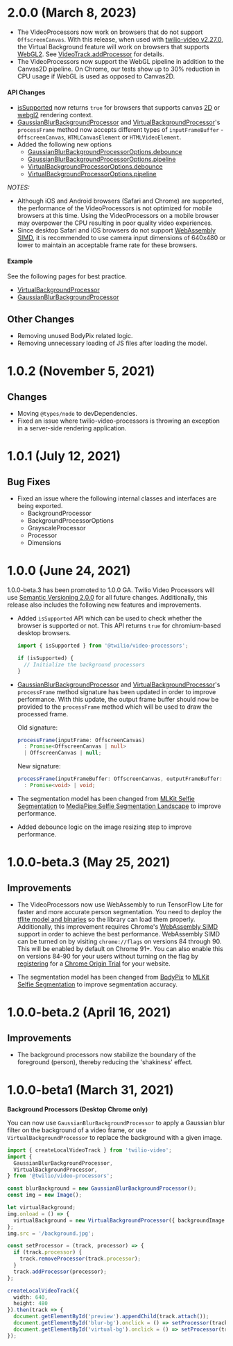 2.0.0 (March 8, 2023)
=====================

* The VideoProcessors now work on browsers that do not support `OffscreenCanvas`. With this release, when used with [twilio-video v2.27.0](https://www.npmjs.com/package/twilio-video/v/2.27.0), the Virtual Background feature will work on browsers that supports [WebGL2](https://developer.mozilla.org/en-US/docs/Web/API/WebGL2RenderingContext). See [VideoTrack.addProcessor](https://sdk.twilio.com/js/video/releases/2.27.0/docs/VideoTrack.html#addProcessor__anchor) for details.
* The VideoProcessors now support the WebGL pipeline in addition to the Canvas2D pipeline. On Chrome, our tests show up to 30% reduction in CPU usage if WebGL is used as opposed to Canvas2D.

#### API Changes

* [isSupported](https://twilio.github.io/twilio-video-processors.js/modules.html#issupported) now returns `true` for browsers that supports canvas [2D](https://developer.mozilla.org/en-US/docs/Web/API/CanvasRenderingContext2D) or [webgl2](https://developer.mozilla.org/en-US/docs/Web/API/WebGL2RenderingContext) rendering context.
* [GaussianBlurBackgroundProcessor](https://twilio.github.io/twilio-video-processors.js/classes/gaussianblurbackgroundprocessor.html#processframe) and [VirtualBackgroundProcessor](https://twilio.github.io/twilio-video-processors.js/classes/virtualbackgroundprocessor.html#processframe)'s `processFrame` method now accepts different types of `inputFrameBuffer` - `OffscreenCanvas`, `HTMLCanvasElement` or `HTMLVideoElement`.
* Added the following new options
  - [GaussianBlurBackgroundProcessorOptions.debounce](https://twilio.github.io/twilio-video-processors.js/interfaces/gaussianblurbackgroundprocessoroptions.html#debounce)
  - [GaussianBlurBackgroundProcessorOptions.pipeline](https://twilio.github.io/twilio-video-processors.js/interfaces/gaussianblurbackgroundprocessoroptions.html#pipeline)
  - [VirtualBackgroundProcessorOptions.debounce](https://twilio.github.io/twilio-video-processors.js/interfaces/virtualbackgroundprocessoroptions.html#debounce)
  - [VirtualBackgroundProcessorOptions.pipeline](https://twilio.github.io/twilio-video-processors.js/interfaces/virtualbackgroundprocessoroptions.html#pipeline)

*NOTES:*

* Although iOS and Android browsers (Safari and Chrome) are supported, the performance of the VideoProcessors is not optimized for mobile browsers at this time. Using the VideoProcessors on a mobile browser may overpower the CPU resulting in poor quality video experiences.
* Since desktop Safari and iOS browsers do not support [WebAssembly SIMD](https://v8.dev/features/simd), it is recommended to use camera input dimensions of 640x480 or lower to maintain an acceptable frame rate for these browsers.

#### Example

See the following pages for best practice.

* [VirtualBackgroundProcessor](https://twilio.github.io/twilio-video-processors.js/classes/virtualbackgroundprocessor.html)
* [GaussianBlurBackgroundProcessor](https://twilio.github.io/twilio-video-processors.js/classes/gaussianblurbackgroundprocessor.html)

Other Changes
-------------

* Removing unused BodyPix related logic.
* Removing unnecessary loading of JS files after loading the model.

1.0.2 (November 5, 2021)
=====================

Changes
-------

* Moving `@types/node` to devDependencies.
* Fixed an issue where twilio-video-processors is throwing an exception in a server-side rendering application.

1.0.1 (July 12, 2021)
=====================

Bug Fixes
---------

* Fixed an issue where the following internal classes and interfaces are being exported.
  - BackgroundProcessor
  - BackgroundProcessorOptions
  - GrayscaleProcessor
  - Processor
  - Dimensions

1.0.0 (June 24, 2021)
==========================

1.0.0-beta.3 has been promoted to 1.0.0 GA. Twilio Video Processors will use [Semantic Versioning 2.0.0](https://semver.org/#semantic-versioning-200) for all future changes. Additionally, this release also includes the following new features and improvements.

* Added `isSupported` API which can be used to check whether the browser is supported or not. This API returns `true` for chromium-based desktop browsers.
  ```ts
  import { isSupported } from '@twilio/video-processors';

  if (isSupported) {
    // Initialize the background processors
  }
  ```

* [GaussianBlurBackgroundProcessor](https://twilio.github.io/twilio-video-processors.js/classes/gaussianblurbackgroundprocessor.html#processframe) and [VirtualBackgroundProcessor](https://twilio.github.io/twilio-video-processors.js/classes/virtualbackgroundprocessor.html#processframe)'s `processFrame` method signature has been updated in order to improve performance. With this update, the output frame buffer should now be provided to the `processFrame` method which will be used to draw the processed frame.

  Old signature:

  ```ts
  processFrame(inputFrame: OffscreenCanvas)
    : Promise<OffscreenCanvas | null>
    | OffscreenCanvas | null;
  ```

  New signature:

  ```ts
  processFrame(inputFrameBuffer: OffscreenCanvas, outputFrameBuffer: HTMLCanvasElement)
    : Promise<void> | void;
  ```

* The segmentation model has been changed from [MLKit Selfie Segmentation](https://developers.google.com/ml-kit/images/vision/selfie-segmentation/selfie-model-card.pdf) to [MediaPipe Selfie Segmentation Landscape](https://drive.google.com/file/d/1dCfozqknMa068vVsO2j_1FgZkW_e3VWv/preview) to improve performance.

* Added debounce logic on the image resizing step to improve performance.

1.0.0-beta.3 (May 25, 2021)
===================

Improvements
------------

* The VideoProcessors now use WebAssembly to run TensorFlow Lite for faster and more accurate person segmentation. You need to deploy the [tflite model and binaries](README.md#assets) so the library can load them properly. Additionally, this improvement requires Chrome's [WebAssembly SIMD](https://v8.dev/features/simd) support in order to achieve the best performance. WebAssembly SIMD can be turned on by visiting `chrome://flags` on versions 84 through 90. This will be enabled by default on Chrome 91+. You can also enable this on versions 84-90 for your users without turning on the flag by [registering](https://developer.chrome.com/origintrials/#/trials/active) for a [Chrome Origin Trial](http://googlechrome.github.io/OriginTrials/developer-guide.html#:~:text=You%20can%20opt%20any%20page,a%20token%20for%20your%20origin.&text=NOTE%3A,tokens%20for%20a%20given%20page.) for your website.

* The segmentation model has been changed from [BodyPix](https://github.com/tensorflow/tfjs-models/tree/master/body-pix) to [MLKit Selfie Segmentation](https://developers.google.com/ml-kit/images/vision/selfie-segmentation/selfie-model-card.pdf) to improve segmentation accuracy.

1.0.0-beta.2 (April 16, 2021)
===================

Improvements
------------

* The background processors now stabilize the boundary of the foreground (person), thereby reducing the 'shakiness' effect.

1.0.0-beta1 (March 31, 2021)
===================

**Background Processors (Desktop Chrome only)**

You can now use `GaussianBlurBackgroundProcessor` to apply a Gaussian blur filter on the background of a video frame, or use `VirtualBackgroundProcessor` to replace the background with a given image.

  ```ts
  import { createLocalVideoTrack } from 'twilio-video';
  import {
    GaussianBlurBackgroundProcessor,
    VirtualBackgroundProcessor,
  } from '@twilio/video-processors';

  const blurBackground = new GaussianBlurBackgroundProcessor();
  const img = new Image();

  let virtualBackground;
  img.onload = () => {
    virtualBackground = new VirtualBackgroundProcessor({ backgroundImage: img });
  };
  img.src = '/background.jpg';

  const setProcessor = (track, processor) => {
    if (track.processor) {
      track.removeProcessor(track.processor);
    }
    track.addProcessor(processor);
  };

  createLocalVideoTrack({
    width: 640,
    height: 480
  }).then(track => {
    document.getElementById('preview').appendChild(track.attach());
    document.getElementById('blur-bg').onclick = () => setProcessor(track, blurBackground);
    document.getElementById('virtual-bg').onclick = () => setProcessor(track, virtualBackground);
  });
  ```
